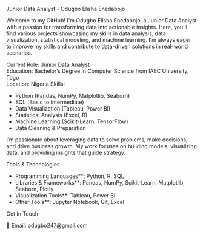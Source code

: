 Junior Data Analyst - Odugbo Elisha Enedabojo

Welcome to my GitHub! I'm Odugbo Elisha Enedabojo, a Junior Data Analyst with a passion for transforming data into actionable insights.
Here, you'll find various projects showcasing my skills in data analysis, data visualization, statistical modeling, and machine learning. 
I'm always eager to improve my skills and contribute to data-driven solutions in real-world scenarios.


Current Role: Junior Data Analyst  
Education: Bachelor’s Degree in Computer Science from IAEC University, Togo  
Location: Nigeria 
Skills:  
  - Python (Pandas, NumPy, Matplotlib, Seaborn)
  - SQL (Basic to Intermediate)
  - Data Visualization (Tableau, Power BI)
  - Statistical Analysis (Excel, R)
  - Machine Learning (Scikit-Learn, TensorFlow)
  - Data Cleaning & Preparation

I’m passionate about leveraging data to solve problems, make decisions, and drive business growth.
My work focuses on building models, visualizing data, and providing insights that guide strategy.

 Tools & Technologies

- Programming Languages**: Python, R, SQL
- Libraries & Frameworks**: Pandas, NumPy, Scikit-Learn, Matplotlib, Seaborn, Plotly
- Visualization Tools**: Tableau, Power BI
- Other Tools**: Jupyter Notebook, Git, Excel


 Get In Touch

📧 Email: odugbo247@gmail.com  




